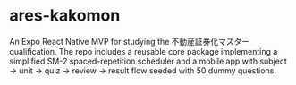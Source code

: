 # ares-kakomon

An Expo React Native MVP for studying the 不動産証券化マスター qualification. The repo includes a reusable core package implementing a simplified SM-2 spaced-repetition scheduler and a mobile app with subject → unit → quiz → review → result flow seeded with 50 dummy questions.
